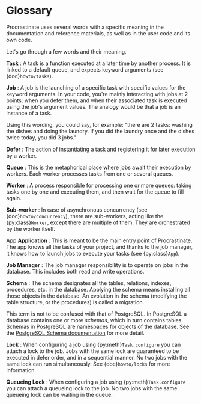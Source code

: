 # Glossary

Procrastinate uses several words with a specific meaning in the documentation and
reference materials, as well as in the user code and its own code.

Let's go through a few words and their meaning.

**Task**
: A task is a function executed at a later time by another process. It is linked
  to a default queue, and expects keyword arguments (see {doc}`howto/tasks`).

**Job**
: A job is the launching of a specific task with specific values for the
  keyword arguments. In your code, you're mainly interacting with jobs at
  2 points: when you defer them, and when their associated
  task is executed using the job's argument values.
  The analogy would be that a job is an instance of a task.

  Using this wording, you could say, for example: "there are 2 tasks: washing the
  dishes and doing the laundry. If you did the laundry once and the dishes twice
  today, you did 3 jobs."

**Defer**
: The action of instantiating a task and registering it for later execution by a
  worker.

**Queue**
: This is the metaphorical place where jobs await their execution by workers.
  Each worker processes tasks from one or several queues.

**Worker**
: A process responsible for processing one or more queues: taking tasks one
  by one and executing them, and then wait for the queue to fill again.

**Sub-worker**
: In case of asynchronous concurrency (see {doc}`howto/concurrency`), there are
  sub-workers, acting like the {py:class}`Worker`, except there are multiple of them.
  They are orchestrated by the worker itself.

App
**Application**
: This is meant to be the main entry point of Procrastinate. The app knows
  all the tasks of your project, and thanks to the job manager, it knows how
  to launch jobs to execute your tasks (see {py:class}`App`).

**Job Manager**
: The job manager responsibility is to operate on jobs in the database. This
  includes both read and write operations.

**Schema**
: The schema designates all the tables, relations, indexes, procedures, etc. in
  the database. Applying the schema means installing all those objects in the
  database. An evolution in the schema (modifying the table structure, or the
  procedures) is called a migration.

  This term is not to be confused with that of PostgreSQL. In PostgreSQL a
  database contains one or more *schemas*, which in turn contains tables. Schemas
  in PostgreSQL are namespaces for objects of the database. See the [PostgreSQL
  Schema documentation][postgresql schema documentation] for more detail.

**Lock**
: When configuring a job using {py:meth}`Task.configure` you can attach a lock to the job.
  Jobs with the same lock are guaranteed to be executed in defer order, and in a
  sequential manner. No two jobs with the same lock can run simultaneously. See
  {doc}`howto/locks` for more information.

**Queueing Lock**
: When configuring a job using {py:meth}`Task.configure` you can attach a queueing lock to
  the job. No two jobs with the same queueing lock can be waiting in the queue.


[postgresql schema documentation]: https://www.postgresql.org/docs/current/ddl-schemas.html
